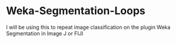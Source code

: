 # Weka-Segmentation-Loops
I will be using this to repeat image classification on the plugin Weka Segmentation in Image J or FIJI
